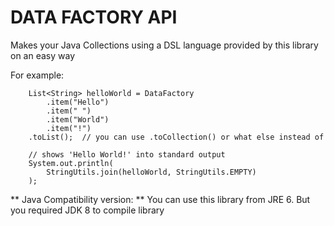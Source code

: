 # DATA FACTORY API
Makes your Java Collections using a DSL language provided by this library on an easy way

For example:
```
    List<String> helloWorld = DataFactory
        .item("Hello")
        .item(" ")
        .item("World")
        .item("!")
    .toList();  // you can use .toCollection() or what else instead of
    
    // shows 'Hello World!' into standard output
    System.out.println(
        StringUtils.join(helloWorld, StringUtils.EMPTY)
    );
```

** Java Compatibility version: ** You can use this library from JRE 6. But you required JDK 8 to compile library